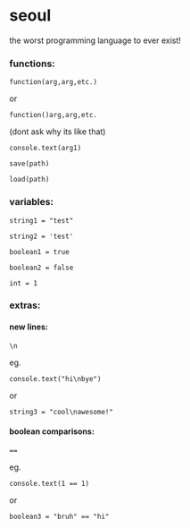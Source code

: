 # seoul
the worst programming language to ever exist!

### functions:
```
function(arg,arg,etc.)
```
or
```
function()arg,arg,etc.
```
(dont ask why its like that)

```
console.text(arg1)
```
```
save(path)
```
```
load(path)
```

### variables:
```
string1 = "test"
```
```
string2 = 'test'
```
```
boolean1 = true
```
```
boolean2 = false
```
```
int = 1
```


### extras:
#### new lines:
```
\n
```
eg. 
```
console.text("hi\nbye")
```
or
```
string3 = "cool\nawesome!"
```

#### boolean comparisons:
```
==
```
eg.
```
console.text(1 == 1)
```
or
```
boolean3 = "bruh" == "hi"
```

